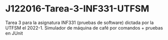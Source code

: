 # J122016-Tarea-3-INF331-UTFSM
Tarea 3 para la asignatura INF331 (pruebas de software) dictada por la UTFSM el 2022-1. Simulador de máquina de café por comandos + pruebas en JUnit
